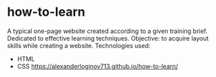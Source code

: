 # how-to-learn
A typical one-page website created according to a given training brief. 
Dedicated to effective learning techniques.
Objective: to acquire layout skills while creating a website.
Technologies used: 
* HTML 
* CSS
https://alexanderloginov713.github.io/how-to-learn/

